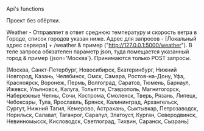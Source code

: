 Api's functions

Проект без обёртки.

Weather - Отправляет в ответ среднюю температуру и скорость ветра в Городе, список городов указан ниже.
Адрес для запросов - [Локальный адрес сервера] + /weather & пример ("http://127.0.0.1:5000/weather").
В теле запроса обязателен параметр json, туда помещается указанный город & пример  {json='Москва'}.
Принимаются только POST запросы.

[Москва, Санкт-Петербург, Новосибирск, Екатеринбург, Нижний Новгород, Казань, Челябинск, Омск, Самара, Ростов-на-Дону, Уфа, Красноярск, Воронеж, Пермь, Волгоград, Саратов, Тюмень, Барнаул, Ижевск, Ульяновск, Калуга, Тольятти, Ставрополь, Магнитогорск, Набережные Челны, Сочи, Кострома, Смоленск, Тверь, Рязань, Липецк, Чебоксары, Тула, Ярославль, Брянск, Калининград, Архангельск, Сургут, Нижний Тагил, Кемерово, Астрахань, Сыктывкар, Петрозаводск, Норильск, Салават, Таганрог, Сарапул, Златоуст, Курган, Северодвинск, Невинномысск, Кисловодск, Светлоград, Тихвин, Саранск, Сызрань]


